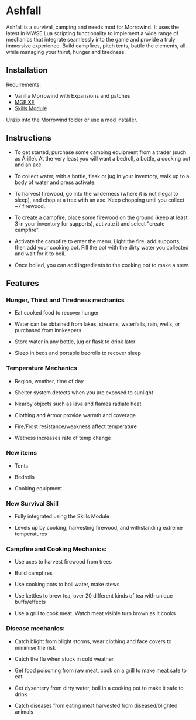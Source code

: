 
# Ashfall #

Ashfall is a survival, camping and needs mod for Morrowind. It uses the latest in MWSE Lua scripting functionality to implement a wide range of mechanics that integrate seamlessly into the game and provide a truly immersive experience. Build campfires, pitch tents, battle the elements, all while managing your thirst, hunger and tiredness. 

## Installation ##

Requirements:
- Vanilla Morrowind with Expansions and patches
- [MGE XE](https://www.nexusmods.com/morrowind/mods/41102)
- [Skills Module](https://www.nexusmods.com/morrowind/mods/46034)

Unzip into the Morrowind folder or use a mod installer. 

## Instructions

- To get started, purchase some camping equipment from a trader (such as Arille). At the very least you will want a bedroll, a bottle, a cooking pot and an axe. 

- To collect water, with a bottle, flask or jug in your inventory, walk up to a body of water and press activate.

- To harvest firewood, go into the wilderness (where it is not illegal to sleep), and chop at a tree with an axe. Keep chopping until you collect ~7 firewood.

- To create a campfire, place some firewood on the ground (keep at least 3 in your inventory for supports), activate it and select "create campfire".

- Activate the campfire to enter the menu. Light the fire, add supports, then add your cooking pot. Fill the pot with the dirty water you collected and wait for it to boil.

- Once boiled, you can add ingredients to the cooking pot to make a stew. 

## Features ##

### Hunger, Thirst and Tiredness mechanics

* Eat cooked food to recover hunger
    
* Water can be obtained from lakes, streams, waterfalls, rain, wells, or purchased from innkeepers

* Store water in any bottle, jug or flask to drink later

* Sleep in beds and portable bedrolls to recover sleep


### Temperature Mechanics

* Region, weather, time of day

* Shelter system detects when you are exposed to sunlight

* Nearby objects such as lava and flames radiate heat

* Clothing and Armor provide warmth and coverage

* Fire/Frost resistance/weakness affect temperature

* Wetness increases rate of temp change


### New items

* Tents

* Bedrolls

* Cooking equipment


### New Survival Skill

* Fully integrated using the Skills Module

* Levels up by cooking, harvesting firewood, and withstanding extreme temperatures


### Campfire and Cooking Mechanics: 

* Use axes to harvest firewood from trees
    
* Build campfires
    
* Use cooking pots to boil water, make stews
    
* Use kettles to brew tea, over 20 different kinds of tea with unique buffs/effects

* Use a grill to cook meat. Watch meat visible turn brown as it cooks

### Disease mechanics: 

* Catch blight from blight storms, wear clothing and face covers to minimise the risk
    
* Catch the flu when stuck in cold weather
    
* Get food poisoning from raw meat, cook on a grill to make meat safe to eat
    
* Get dysentery from dirty water, boil in a cooking pot to make it safe to drink
    
* Catch diseases from eating meat harvested from diseased/blighted animals